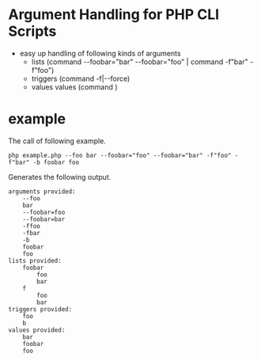 # Argument Handling for PHP CLI Scripts

* easy up handling of following kinds of arguments
    * lists (command --foobar="bar" --foobar="foo" | command -f"bar" -f"foo")
    * triggers (command -f|--force)
    * values values (command <value>)

# example

The call of following example.
```
php example.php --foo bar --foobar="foo" --foobar="bar" -f"foo" -f"bar" -b foobar foo
```

Generates the following output.
```
arguments provided:
    --foo
    bar
    --foobar=foo
    --foobar=bar
    -ffoo
    -fbar
    -b
    foobar
    foo
lists provided:
    foobar
        foo
        bar
    f
        foo
        bar
triggers provided:
    foo
    b
values provided:
    bar
    foobar
    foo
```
